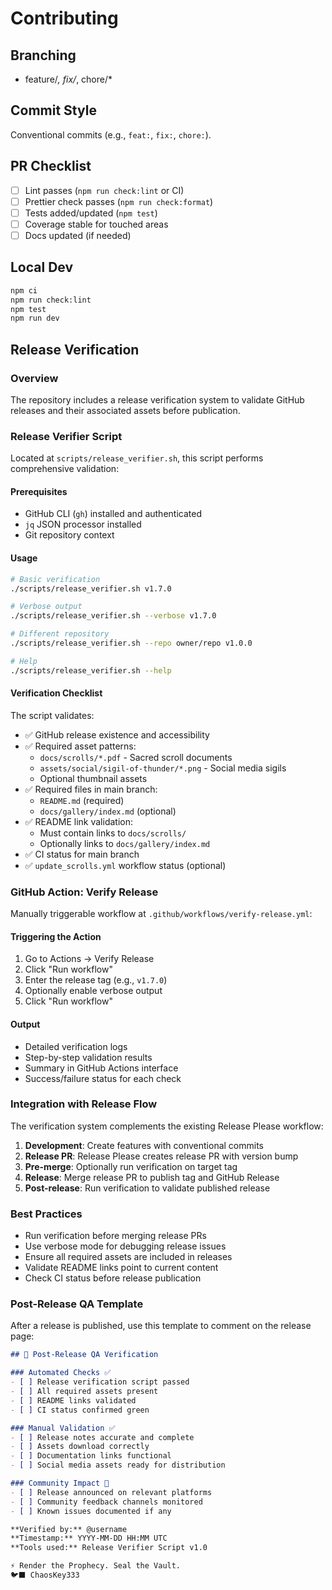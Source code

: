 # Contributing

## Branching
- feature/*, fix/*, chore/*

## Commit Style
Conventional commits (e.g., `feat:`, `fix:`, `chore:`).

## PR Checklist
- [ ] Lint passes (`npm run check:lint` or CI)
- [ ] Prettier check passes (`npm run check:format`)
- [ ] Tests added/updated (`npm test`)
- [ ] Coverage stable for touched areas
- [ ] Docs updated (if needed)

## Local Dev
```bash
npm ci
npm run check:lint
npm test
npm run dev
```

## Release Verification

### Overview
The repository includes a release verification system to validate GitHub releases and their associated assets before publication.

### Release Verifier Script
Located at `scripts/release_verifier.sh`, this script performs comprehensive validation:

#### Prerequisites
- GitHub CLI (`gh`) installed and authenticated
- `jq` JSON processor installed
- Git repository context

#### Usage
```bash
# Basic verification
./scripts/release_verifier.sh v1.7.0

# Verbose output
./scripts/release_verifier.sh --verbose v1.7.0

# Different repository
./scripts/release_verifier.sh --repo owner/repo v1.0.0

# Help
./scripts/release_verifier.sh --help
```

#### Verification Checklist
The script validates:
- ✅ GitHub release existence and accessibility
- ✅ Required asset patterns:
  - `docs/scrolls/*.pdf` - Sacred scroll documents
  - `assets/social/sigil-of-thunder/*.png` - Social media sigils
  - Optional thumbnail assets
- ✅ Required files in main branch:
  - `README.md` (required)
  - `docs/gallery/index.md` (optional)
- ✅ README link validation:
  - Must contain links to `docs/scrolls/`
  - Optionally links to `docs/gallery/index.md`
- ✅ CI status for main branch
- ✅ `update_scrolls.yml` workflow status (optional)

### GitHub Action: Verify Release
Manually triggerable workflow at `.github/workflows/verify-release.yml`:

#### Triggering the Action
1. Go to Actions → Verify Release
2. Click "Run workflow"
3. Enter the release tag (e.g., `v1.7.0`)
4. Optionally enable verbose output
5. Click "Run workflow"

#### Output
- Detailed verification logs
- Step-by-step validation results
- Summary in GitHub Actions interface
- Success/failure status for each check

### Integration with Release Flow
The verification system complements the existing Release Please workflow:

1. **Development**: Create features with conventional commits
2. **Release PR**: Release Please creates release PR with version bump
3. **Pre-merge**: Optionally run verification on target tag
4. **Release**: Merge release PR to publish tag and GitHub Release
5. **Post-release**: Run verification to validate published release

### Best Practices
- Run verification before merging release PRs
- Use verbose mode for debugging release issues
- Ensure all required assets are included in releases
- Validate README links point to current content
- Check CI status before release publication

### Post-Release QA Template
After a release is published, use this template to comment on the release page:

```markdown
## 🌟 Post-Release QA Verification

### Automated Checks ✅
- [ ] Release verification script passed
- [ ] All required assets present
- [ ] README links validated
- [ ] CI status confirmed green

### Manual Validation ✅
- [ ] Release notes accurate and complete
- [ ] Assets download correctly
- [ ] Documentation links functional
- [ ] Social media assets ready for distribution

### Community Impact 🌌
- [ ] Release announced on relevant platforms
- [ ] Community feedback channels monitored
- [ ] Known issues documented if any

**Verified by:** @username  
**Timestamp:** YYYY-MM-DD HH:MM UTC  
**Tools used:** Release Verifier Script v1.0

⚡ Render the Prophecy. Seal the Vault.  
🐦‍⬛ ChaosKey333
```